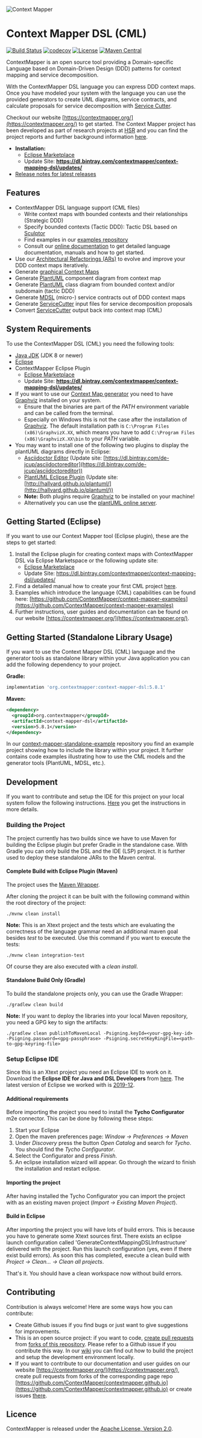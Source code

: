 ![Context Mapper](https://raw.githubusercontent.com/wiki/ContextMapper/context-mapper-dsl/logo/cm-logo-github-small.png) 
# Context Mapper DSL (CML) 
[![Build Status](https://travis-ci.com/ContextMapper/context-mapper-dsl.svg?branch=master)](https://travis-ci.com/ContextMapper/context-mapper-dsl) [![codecov](https://codecov.io/gh/ContextMapper/context-mapper-dsl/branch/master/graph/badge.svg)](https://codecov.io/gh/ContextMapper/context-mapper-dsl) [![License](https://img.shields.io/badge/License-Apache%202.0-blue.svg)](https://opensource.org/licenses/Apache-2.0) [![Maven Central](https://img.shields.io/maven-central/v/org.contextmapper/context-mapper-dsl.svg?label=Maven%20Central)](https://search.maven.org/search?q=g:%22org.contextmapper%22%20AND%20a:%22context-mapper-dsl%22)

ContextMapper is an open source tool providing a Domain-specific Language based on Domain-Driven Design (DDD) patterns for context mapping and service decomposition. 

With the ContextMapper DSL language you can express DDD context maps. Once you have modeled your system with the language you can use the provided generators to create UML diagrams, service contracts, and calculate proposals for service decomposition with [Service Cutter](https://github.com/ServiceCutter/ServiceCutter).

Checkout our website [https://contextmapper.org/](https://contextmapper.org/) to get started.
The Context Mapper project has been developed as part of research projects at [HSR](https://www.hsr.ch) and you can find the project reports and further background information [here](https://contextmapper.org/background-and-publications/).

 * **Installation:**
    * [Eclipse Marketplace](https://marketplace.eclipse.org/content/context-mapper)
    * Update Site: **https://dl.bintray.com/contextmapper/context-mapping-dsl/updates/**
 * [Release notes for latest releases](https://github.com/ContextMapper/context-mapper-dsl/releases)

## Features
* ContextMapper DSL language support (CML files)
    * Write context maps with bounded contexts and their relationships (Strategic DDD)
    * Specify bounded contexts (Tactic DDD): Tactic DSL based on [Sculptor](https://github.com/sculptor/sculptor)
    * Find examples in our [examples repository](https://github.com/ContextMapper/context-mapper-examples)
    * Consult our [online documentation](https://contextmapper.org/docs/) to get detailed language documentation, manuals and how to get started.
* Use our [Architectural Refactorings (ARs)](https://contextmapper.org/docs/architectural-refactorings/) to evolve and improve your DDD context maps iteratively.
* Generate [graphical Context Maps](https://contextmapper.org/docs/context-map-generator/)
* Generate [PlantUML](http://plantuml.com/) component diagram from context map
* Generate [PlantUML](http://plantuml.com/) class diagram from bounded context and/or subdomain (tactic DDD)
* Generate [MDSL](https://socadk.github.io/MDSL/) (micro-) service contracts out of DDD context maps
* Generate [ServiceCutter](https://github.com/ServiceCutter/ServiceCutter) input files for service decomposition proposals
* Convert [ServiceCutter](https://github.com/ServiceCutter/ServiceCutter) output back into context map (CML)

## System Requirements
To use the ContextMapper DSL (CML) you need the following tools:

* [Java JDK](https://www.oracle.com/technetwork/java/javase/downloads/jdk8-downloads-2133151.html) (JDK 8 or newer)
* [Eclipse](https://www.eclipse.org/downloads/packages/)
* ContextMapper Eclipse Plugin
  * [Eclipse Marketplace](https://marketplace.eclipse.org/content/context-mapper)
  * Update Site: **https://dl.bintray.com/contextmapper/context-mapping-dsl/updates/**
* If you want to use our [Context Map generator](https://contextmapper.org/docs/context-map-generator/) you need to have [Graphviz](https://www.graphviz.org/) installed on your system.
    * Ensure that the binaries are part of the _PATH_ environment variable and can be called from the terminal.
    * Especially on Windows this is not the case after the installation of [Graphviz](https://www.graphviz.org/). The default installation path is
      `C:\Program Files (x86)\GraphvizX.XX`, which means you have to add `C:\Program Files (x86)\GraphvizX.XX\bin` to your _PATH_ variable.
* You may want to install one of the following two plugins to display the plantUML diagrams directly in Eclipse:
    * [Asciidoctor Editor](https://marketplace.eclipse.org/content/asciidoctor-editor) (Update site: [https://dl.bintray.com/de-jcup/asciidoctoreditor](https://dl.bintray.com/de-jcup/asciidoctoreditor))
    * [PlantUML Eclipse Plugin](https://github.com/hallvard/plantuml) (Update site: [http://hallvard.github.io/plantuml/](http://hallvard.github.io/plantuml/))
    * **Note:** Both plugins require [Graphviz](http://www.graphviz.org/) to be installed on your machine!
    * Alternatively you can use the [plantUML online server](http://www.plantuml.com/plantuml/uml).

## Getting Started (Eclipse)
If you want to use our Context Mapper tool (Eclipse plugin), these are the steps to get started:
 1. Install the Eclipse plugin for creating context maps with ContextMapper DSL via Eclipse Marketspace or the following update site: 
     * [Eclipse Marketplace](https://marketplace.eclipse.org/content/context-mapper) 
     * Update Site: https://dl.bintray.com/contextmapper/context-mapping-dsl/updates/
 2. Find a detailed manual how to create your first CML project [here](https://contextmapper.org/docs/getting-started-create-project/).
 3. Examples which introduce the language (CML) capabilities can be found here: [https://github.com/ContextMapper/context-mapper-examples](https://github.com/ContextMapper/context-mapper-examples)
 4. Further instructions, user guides and documentation can be found on our website [https://contextmapper.org/](https://contextmapper.org/).

## Getting Started (Standalone Library Usage)
If you want to use the Context Mapper DSL (CML) language and the generator tools as standalone library within your Java application you can add the following dependency to your project.

**Gradle:**
```gradle
implementation 'org.contextmapper:context-mapper-dsl:5.8.1'
```

**Maven:**
```xml
<dependency>
  <groupId>org.contextmapper</groupId>
  <artifactId>context-mapper-dsl</artifactId>
  <version>5.8.1</version>
</dependency>
```
In our [context-mapper-standalone-example](https://github.com/ContextMapper/context-mapper-standalone-example) repository you find an example project showing how to include the library within your project. It further contains code examples illustrating how to use the CML models and the generator tools (PlantUML, MDSL, etc.).

## Development
If you want to contribute and setup the IDE for this project on your local system follow the following instructions. [Here](./wiki/Development) you get the instructions in more details.

### Building the Project
The project currently has two builds since we have to use Maven for building the Eclipse plugin but prefer Gradle in the standalone case.
With Gradle you can only build the DSL and the IDE (LSP) project. It is further used to deploy these standalone JARs to the Maven central.

#### Complete Build with Eclipse Plugin (Maven)
The project uses the [Maven Wrapper](https://github.com/takari/maven-wrapper). 

After cloning the project it can be built with the following command within the root directory of the project:

`./mvnw clean install`

**Note:** This is an Xtext project and the tests which are evaluating the correctness of the language grammar need an additional maven goal besides _test_ to be executed. Use this command if you want to execute the tests:

`./mvnw clean integration-test`

Of course they are also executed with a _clean install_.

#### Standalone Build Only (Gradle)
To build the standalone projects only, you can use the Gradle Wrapper:

`./gradlew clean build`

**Note:** If you want to deploy the libraries into your local Maven repository, you need a GPG key to sign the artifacts:

`./gradlew clean publishToMavenLocal -Psigning.keyId=<your-gpg-key-id> -Psigning.password=<gpg-passphrase> -Psigning.secretKeyRingFile=<path-to-gpg-keyring-file>` 

### Setup Eclipse IDE
Since this is an Xtext project you need an Eclipse IDE to work on it. Download the **Eclipse IDE for Java and DSL Developers** from [here](https://www.eclipse.org/downloads/packages/). The latest version of Eclipse we worked with is [2019-12](https://www.eclipse.org/downloads/packages/release/2019-12/r/eclipse-ide-java-and-dsl-developers).

#### Additional requirements
Before importing the project you need to install the **Tycho Configurator** m2e connector. This can be done by following these steps:

1. Start your Eclipse
2. Open the maven preferences page: _Window -> Preferences -> Maven_
3. Under _Discovery_ press the button _Open Catalog_ and search for _Tycho_. You should find the _Tycho Configurator_.
4. Select the Configurator and press _Finish_.
5. An eclipse installation wizard will appear. Go through the wizard to finish the installation and restart eclipse.


#### Importing the project
After having installed the Tycho Configurator you can import the project with as an existing maven project (_Import -> Existing Maven Project_).

#### Build in Eclipse
After importing the project you will have lots of build errors. This is because you have to generate some Xtext sources first. There exists an eclipse launch configuration called 'GenerateContextMappingDSLInfrastructure' delivered with the project. Run this launch configuration (yes, even if there exist build errors). As soon this has completed, execute a clean build with _Project -> Clean... -> Clean all projects_. 

That's it. You should have a clean workspace now without build errors.

## Contributing
Contribution is always welcome! Here are some ways how you can contribute:
 * Create Github issues if you find bugs or just want to give suggestions for improvements.
 * This is an open source project: if you want to code, [create pull requests](https://help.github.com/articles/creating-a-pull-request/) from [forks of this repository](https://help.github.com/articles/fork-a-repo/). Please refer to a Github issue if you contribute this way. In our [wiki](https://github.com/ContextMapper/context-mapper-dsl/wiki/IDE-Setup) you can find out how to build the project and setup the development environment locally.
 * If you want to contribute to our documentation and user guides on our website [https://contextmapper.org/](https://contextmapper.org/), create pull requests from forks of the corresponding page repo [https://github.com/ContextMapper/contextmapper.github.io](https://github.com/ContextMapper/contextmapper.github.io) or create issues [there](https://github.com/ContextMapper/contextmapper.github.io/issues).

## Licence
ContextMapper is released under the [Apache License, Version 2.0](http://www.apache.org/licenses/LICENSE-2.0).
